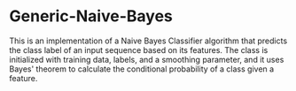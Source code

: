 # Generic-Naive-Bayes
This is an implementation of a Naive Bayes Classifier algorithm that predicts the class label of an input sequence based on its features. The class is initialized with training data, labels, and a smoothing parameter, and it uses Bayes' theorem to calculate the conditional probability of a class given a feature.
